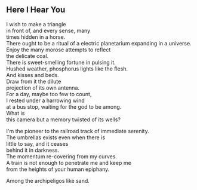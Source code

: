 Here I Hear You
---------------
I wish to make a triangle  
in front of, and every sense, many  
times hidden in a horse.  
There ought to be a ritual of a electric planetarium expanding in a universe.  
Enjoy the many morose attempts to reflect  
the delicate coal.  
There is sweet-smelling fortune in pulsing it.  
Hushed weather, phosphorus lights like the flesh.  
And kisses and beds.  
Draw from it the dilute  
projection of its own antenna.  
For a day, maybe too few to count,  
I rested under a harrowing wind  
at a bus stop, waiting for the god to be among.  
What is  
this camera but a memory twisted of its wells?  
  
I'm the pioneer to the railroad track of immediate serenity.  
The umbrellas exists even when there is  
little to say, and it ceases  
behind it in darkness.  
The momentum re-covering from my curves.  
A train is not enough to penetrate me and keep me  
from the heights of your human epiphany.  
  
Among the archipeligos like sand.  
